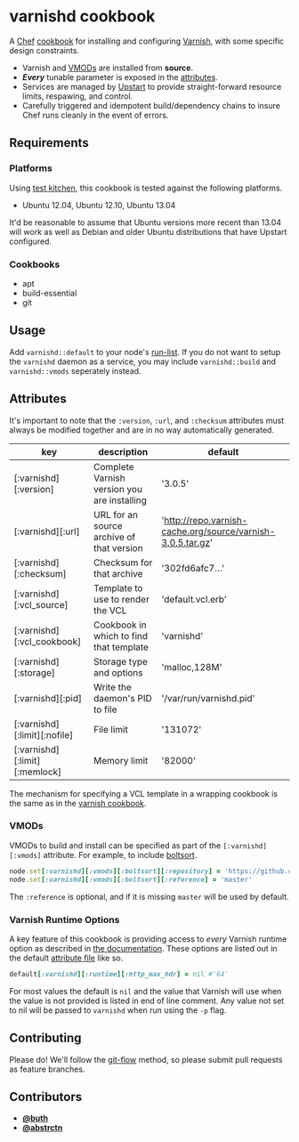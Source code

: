 # varnishd cookbook

A [Chef](http://docs.opscode.com/#) [cookbook](http://docs.opscode.com/essentials_cookbooks.html) for installing and configuring [Varnish](https://www.varnish-cache.org/), with some specific design constraints.

* Varnish and [VMODs](https://www.varnish-cache.org/vmods) are installed from **source**.
* ***Every*** tunable parameter is exposed in the [attributes](http://docs.opscode.com/chef_overview_attributes.html).
* Services are managed by [Upstart](http://upstart.ubuntu.com/) to provide straight-forward resource limits, respawing, and control.
* Carefully triggered and idempotent build/dependency chains to insure Chef runs cleanly in the event of errors.

## Requirements

### Platforms

Using [test kitchen](https://github.com/test-kitchen/test-kitchen), this cookbook is tested against the following platforms.

- Ubuntu 12.04, Ubuntu 12.10, Ubuntu 13.04

It'd be reasonable to assume that Ubuntu versions more recent than 13.04 will work as well as Debian and older Ubuntu distributions that have Upstart configured.

### Cookbooks

- apt
- build-essential
- git

## Usage

Add `varnishd::default` to your node's [run-list](http://docs.opscode.com/essentials_node_object_run_lists.html). If you do not want to setup the `varnishd` daemon as a service, you may include `varnishd::build` and `varnishd::vmods` seperately instead.

## Attributes

It's important to note that the `:version`, `:url`, and `:checksum` attributes must always be modified together and are in no way automatically generated.

key | description | default
--- | --- | ---
[:varnishd][:version] | Complete Varnish version you are installing | '3.0.5'
[:varnishd][:url] | URL for an source archive of that version | 'http://repo.varnish-cache.org/source/varnish-3.0.5.tar.gz'
[:varnishd][:checksum] | Checksum for that archive | '302fd6afc7…'
[:varnishd][:vcl_source] | Template to use to render the VCL | 'default.vcl.erb'
[:varnishd][:vcl_cookbook] | Cookbook in which to find that template | 'varnishd'
[:varnishd][:storage] | Storage type and options | 'malloc,128M'
[:varnishd][:pid] | Write the daemon's PID to file | '/var/run/varnishd.pid'
[:varnishd][:limit][:nofile] | File limit | '131072'
[:varnishd][:limit][:memlock] | Memory limit | '82000'

The mechanism for specifying a VCL template in a wrapping cookbook is the same as in the [varnish cookbook](https://github.com/opscode-cookbooks/varnish).

### VMODs

VMODs to build and install can be specified as part of the `[:varnishd][:vmods]` attribute. For example, to include [boltsort](https://github.com/vimeo/libvmod-boltsort).

```ruby
node.set[:varnishd][:vmods][:boltsort][:repository] = 'https://github.com/vimeo/libvmod-boltsort.git'
node.set[:varnishd][:vmods][:boltsort][:reference] = 'master'
```

The `:reference` is optional, and if it is missing `master` will be used by default.

### Varnish Runtime Options

A key feature of this cookbook is providing access to *every* Varnish runtime option as described in [the documentation](https://www.varnish-cache.org/docs/3.0/reference/varnishd.html). These options are listed out in the default [attribute file](http://docs.opscode.com/essentials_cookbook_attribute_files.html) like so.

```ruby
default[:varnishd][:runtime][:http_max_hdr] = nil #'64'
```

For most values the default is `nil` and the value that Varnish will use when the value is not provided is listed in end of line comment. Any value not set to nil will be passed to `varnishd` when run using the `-p` flag.

## Contributing

Please do! We'll follow the [git-flow](http://nvie.com/posts/a-successful-git-branching-model/) method, so please submit pull requests as feature branches.

## Contributors

* **[@buth](https://github.com/buth)**
* **[@abstrctn](https://github.com/abstrctn)**
